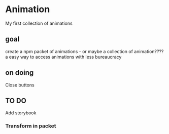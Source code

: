 # Animation

My first collection of animations

## goal

create a npm packet of animations - or maybe a collection of animation????
a easy way to access animations with less bureaucracy


## on doing

Close buttons
## TO DO

Add storybook

### Transform in packet